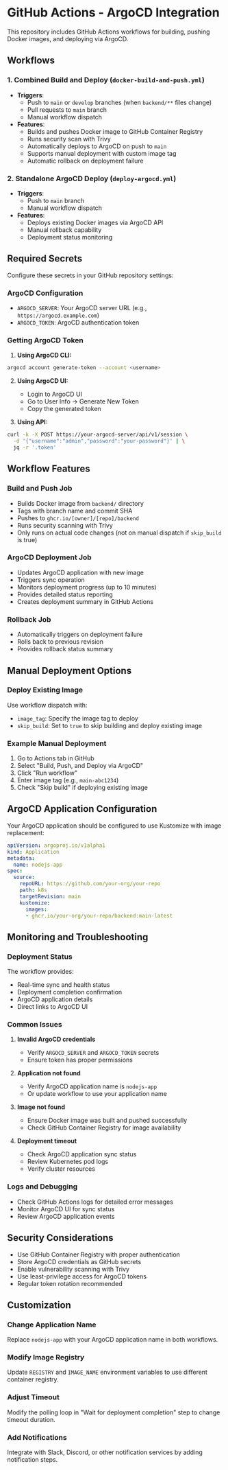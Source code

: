 # GitHub Actions - ArgoCD Integration

This repository includes GitHub Actions workflows for building, pushing Docker images, and deploying via ArgoCD.

## Workflows

### 1. Combined Build and Deploy (`docker-build-and-push.yml`)
- **Triggers**: 
  - Push to `main` or `develop` branches (when `backend/**` files change)
  - Pull requests to `main` branch
  - Manual workflow dispatch
- **Features**:
  - Builds and pushes Docker image to GitHub Container Registry
  - Runs security scan with Trivy
  - Automatically deploys to ArgoCD on push to `main`
  - Supports manual deployment with custom image tag
  - Automatic rollback on deployment failure

### 2. Standalone ArgoCD Deploy (`deploy-argocd.yml`)
- **Triggers**:
  - Push to `main` branch
  - Manual workflow dispatch
- **Features**:
  - Deploys existing Docker images via ArgoCD API
  - Manual rollback capability
  - Deployment status monitoring

## Required Secrets

Configure these secrets in your GitHub repository settings:

### ArgoCD Configuration
- `ARGOCD_SERVER`: Your ArgoCD server URL (e.g., `https://argocd.example.com`)
- `ARGOCD_TOKEN`: ArgoCD authentication token

### Getting ArgoCD Token

1. **Using ArgoCD CLI:**
```bash
argocd account generate-token --account <username>
```

2. **Using ArgoCD UI:**
   - Login to ArgoCD UI
   - Go to User Info → Generate New Token
   - Copy the generated token

3. **Using API:**
```bash
curl -k -X POST https://your-argocd-server/api/v1/session \
  -d '{"username":"admin","password":"your-password"}' | \
  jq -r '.token'
```

## Workflow Features

### Build and Push Job
- Builds Docker image from `backend/` directory
- Tags with branch name and commit SHA
- Pushes to `ghcr.io/[owner]/[repo]/backend`
- Runs security scanning with Trivy
- Only runs on actual code changes (not on manual dispatch if `skip_build` is true)

### ArgoCD Deployment Job
- Updates ArgoCD application with new image
- Triggers sync operation
- Monitors deployment progress (up to 10 minutes)
- Provides detailed status reporting
- Creates deployment summary in GitHub Actions

### Rollback Job
- Automatically triggers on deployment failure
- Rolls back to previous revision
- Provides rollback status summary

## Manual Deployment Options

### Deploy Existing Image
Use workflow dispatch with:
- `image_tag`: Specify the image tag to deploy
- `skip_build`: Set to `true` to skip building and deploy existing image

### Example Manual Deployment
1. Go to Actions tab in GitHub
2. Select "Build, Push, and Deploy via ArgoCD"
3. Click "Run workflow"
4. Enter image tag (e.g., `main-abc1234`)
5. Check "Skip build" if deploying existing image

## ArgoCD Application Configuration

Your ArgoCD application should be configured to use Kustomize with image replacement:

```yaml
apiVersion: argoproj.io/v1alpha1
kind: Application
metadata:
  name: nodejs-app
spec:
  source:
    repoURL: https://github.com/your-org/your-repo
    path: k8s
    targetRevision: main
    kustomize:
      images:
      - ghcr.io/your-org/your-repo/backend:main-latest
```

## Monitoring and Troubleshooting

### Deployment Status
The workflow provides:
- Real-time sync and health status
- Deployment completion confirmation
- ArgoCD application details
- Direct links to ArgoCD UI

### Common Issues

1. **Invalid ArgoCD credentials**
   - Verify `ARGOCD_SERVER` and `ARGOCD_TOKEN` secrets
   - Ensure token has proper permissions

2. **Application not found**
   - Verify ArgoCD application name is `nodejs-app`
   - Or update workflow to use your application name

3. **Image not found**
   - Ensure Docker image was built and pushed successfully
   - Check GitHub Container Registry for image availability

4. **Deployment timeout**
   - Check ArgoCD application sync status
   - Review Kubernetes pod logs
   - Verify cluster resources

### Logs and Debugging
- Check GitHub Actions logs for detailed error messages
- Monitor ArgoCD UI for sync status
- Review ArgoCD application events

## Security Considerations

- Use GitHub Container Registry with proper authentication
- Store ArgoCD credentials as GitHub secrets
- Enable vulnerability scanning with Trivy
- Use least-privilege access for ArgoCD tokens
- Regular token rotation recommended

## Customization

### Change Application Name
Replace `nodejs-app` with your ArgoCD application name in both workflows.

### Modify Image Registry
Update `REGISTRY` and `IMAGE_NAME` environment variables to use different container registry.

### Adjust Timeout
Modify the polling loop in "Wait for deployment completion" step to change timeout duration.

### Add Notifications
Integrate with Slack, Discord, or other notification services by adding notification steps.

